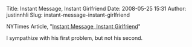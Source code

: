 Title: Instant Message, Instant Girlfriend
Date: 2008-05-25 15:31
Author: justinnhli
Slug: instant-message-instant-girlfriend

NYTimes Article, "[Instant Message, Instant
Girlfriend](http://www.nytimes.com/2008/05/25/fashion/25love.html?pagewanted=all)"

I sympathize with his first problem, but not his second.

